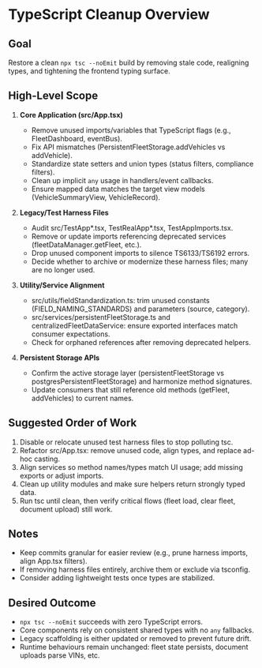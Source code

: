 # TypeScript Cleanup Overview

## Goal
Restore a clean `npx tsc --noEmit` build by removing stale code, realigning types, and tightening the frontend typing surface.

## High-Level Scope
1. **Core Application (src/App.tsx)**
   - Remove unused imports/variables that TypeScript flags (e.g., FleetDashboard, eventBus).
   - Fix API mismatches (PersistentFleetStorage.addVehicles vs addVehicle).
   - Standardize state setters and union types (status filters, compliance filters).
   - Clean up implicit `any` usage in handlers/event callbacks.
   - Ensure mapped data matches the target view models (VehicleSummaryView, VehicleRecord).

2. **Legacy/Test Harness Files**
   - Audit src/TestApp*.tsx, TestRealApp*.tsx, TestAppImports.tsx.
   - Remove or update imports referencing deprecated services (fleetDataManager.getFleet, etc.).
   - Drop unused component imports to silence TS6133/TS6192 errors.
   - Decide whether to archive or modernize these harness files; many are no longer used.

3. **Utility/Service Alignment**
   - src/utils/fieldStandardization.ts: trim unused constants (FIELD_NAMING_STANDARDS) and parameters (source, category).
   - src/services/persistentFleetStorage.ts and centralizedFleetDataService: ensure exported interfaces match consumer expectations.
   - Check for orphaned references after removing deprecated helpers.

4. **Persistent Storage APIs**
   - Confirm the active storage layer (persistentFleetStorage vs postgresPersistentFleetStorage) and harmonize method signatures.
   - Update consumers that still reference old methods (getFleet, addVehicles) to current names.

## Suggested Order of Work
1. Disable or relocate unused test harness files to stop polluting tsc.
2. Refactor src/App.tsx: remove unused code, align types, and replace ad-hoc casting.
3. Align services so method names/types match UI usage; add missing exports or adjust imports.
4. Clean up utility modules and make sure helpers return strongly typed data.
5. Run tsc until clean, then verify critical flows (fleet load, clear fleet, document upload) still work.

## Notes
- Keep commits granular for easier review (e.g., prune harness imports, align App.tsx filters).
- If removing harness files entirely, archive them or exclude via tsconfig.
- Consider adding lightweight tests once types are stabilized.

## Desired Outcome
- `npx tsc --noEmit` succeeds with zero TypeScript errors.
- Core components rely on consistent shared types with no `any` fallbacks.
- Legacy scaffolding is either updated or removed to prevent future drift.
- Runtime behaviours remain unchanged: fleet state persists, document uploads parse VINs, etc.

